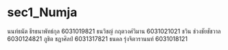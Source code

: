 # sec1_Numja
นนท์ธนัต ธีรธนาพัทธ์กุล 6031019821
ธนวิชญ์ กฤตวงศ์วิมาน 6031021021
ชวิน ช่วงชัยชัชวาล 6030124821
ภูชิต ชฎาศิลป์ 6031317821
ธนดล รุ่งจิตวรานนท์	6031018121
